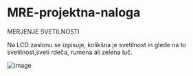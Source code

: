 # MRE-projektna-naloga
MERJENJE SVETILNOSTI


Na LCD zaslonu se izpisuje, kolikšna je svetilnost in glede na to svetilnost,sveti rdeča, rumena ali zelena luč.

![image](https://github.com/manci10/MRE-projektna-naloga/assets/129843992/a97da8f8-3ccd-4f80-99b6-bbc9d359140d)

